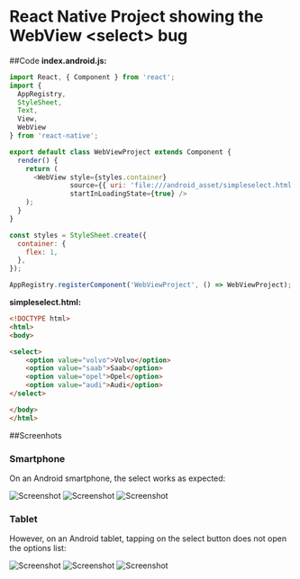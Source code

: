 # React Native Project showing the WebView <select\> bug

##Code
__index.android.js:__
```javascript
import React, { Component } from 'react';
import {
  AppRegistry,
  StyleSheet,
  Text,
  View,
  WebView
} from 'react-native';

export default class WebViewProject extends Component {
  render() {
    return (
      <WebView style={styles.container}
               source={{ uri: 'file:///android_asset/simpleselect.html'}}
               startInLoadingState={true} />
    );
  }
}

const styles = StyleSheet.create({
  container: {
    flex: 1,
  },
});

AppRegistry.registerComponent('WebViewProject', () => WebViewProject);
```

__simpleselect.html:__
```html
<!DOCTYPE html>
<html>
<body>

<select>
    <option value="volvo">Volvo</option>
    <option value="saab">Saab</option>
    <option value="opel">Opel</option>
    <option value="audi">Audi</option>
</select>

</body>
</html>
```

##Screenhots
### Smartphone
On an Android smartphone, the select works as expected:

![Screenshot](/screenshots/react-native-webview-select-smartphone-1.png?raw=true "Initial")
![Screenshot](/screenshots/react-native-webview-select-smartphone-2.png?raw=true "Tap on <select>")
![Screenshot](/screenshots/react-native-webview-select-smartphone-3.png?raw=true "List of options opens")

### Tablet
However, on an Android tablet, tapping on the select button does not open the options list:

![Screenshot](/screenshots/react-native-webview-select-tablet-1.png?raw=true "Initial")
![Screenshot](/screenshots/react-native-webview-select-tablet-2.png?raw=true "Tap on <select>")
![Screenshot](/screenshots/react-native-webview-select-tablet-3.png?raw=true "Nothing happens")
